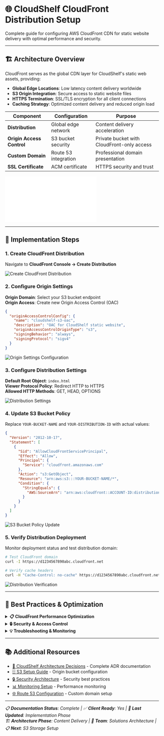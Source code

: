 # 🌐 CloudShelf CloudFront Distribution Setup

Complete guide for configuring AWS CloudFront CDN for static website delivery with optimal performance and security.

---

## 🏗️ Architecture Overview

CloudFront serves as the global CDN layer for CloudShelf's static web assets, providing:

- **Global Edge Locations**: Low latency content delivery worldwide
- **S3 Origin Integration**: Secure access to static website files
- **HTTPS Termination**: SSL/TLS encryption for all client connections
- **Caching Strategy**: Optimized content delivery and reduced origin load

| Component                 | Configuration        | Purpose                                    |
| ------------------------- | -------------------- | ------------------------------------------ |
| **Distribution**          | Global edge network  | Content delivery acceleration              |
| **Origin Access Control** | S3 bucket security   | Private bucket with CloudFront-only access |
| **Custom Domain**         | Route 53 integration | Professional domain presentation           |
| **SSL Certificate**       | ACM certificate      | HTTPS security and trust                   |

![CloudShelf CloudFront Architecture](../cloudshelf-detailed-architecture-diagrams.md#6-cloudfront-content-delivery-network)

---

## 🚀 Implementation Steps

### 1. Create CloudFront Distribution

Navigate to **CloudFront Console → Create Distribution**

![Create CloudFront Distribution](screenshots/CloudFront%20Distribution%20Screenshot%201.png)

### 2. Configure Origin Settings

**Origin Domain**: Select your S3 bucket endpoint  
**Origin Access**: Create new Origin Access Control (OAC)

```json
{
  "originAccessControlConfig": {
    "name": "cloudshelf-s3-oac",
    "description": "OAC for CloudShelf static website",
    "originAccessControlOriginType": "s3",
    "signingBehavior": "always",
    "signingProtocol": "sigv4"
  }
}
```

![Origin Settings Configuration](screenshots/CloudFront%20Distribution%20Screenshot%202.png)

### 3. Configure Distribution Settings

**Default Root Object**: `index.html`  
**Viewer Protocol Policy**: Redirect HTTP to HTTPS  
**Allowed HTTP Methods**: GET, HEAD, OPTIONS

![Distribution Settings](screenshots/CloudFront%20Distribution%20Screenshot%203.png)

### 4. Update S3 Bucket Policy

Replace `YOUR-BUCKET-NAME` and `YOUR-DISTRIBUTION-ID` with actual values:

```json
{
  "Version": "2012-10-17",
  "Statement": [
    {
      "Sid": "AllowCloudFrontServicePrincipal",
      "Effect": "Allow",
      "Principal": {
        "Service": "cloudfront.amazonaws.com"
      },
      "Action": "s3:GetObject",
      "Resource": "arn:aws:s3:::YOUR-BUCKET-NAME/*",
      "Condition": {
        "StringEquals": {
          "AWS:SourceArn": "arn:aws:cloudfront::ACCOUNT-ID:distribution/YOUR-DISTRIBUTION-ID"
        }
      }
    }
  ]
}
```

![S3 Bucket Policy Update](screenshots/CloudFront%20Distribution%20Screenshot%204.png)

### 5. Verify Distribution Deployment

Monitor deployment status and test distribution domain:

```bash
# Test CloudFront domain
curl -I https://d1234567890abc.cloudfront.net

# Verify cache headers
curl -H "Cache-Control: no-cache" https://d1234567890abc.cloudfront.net
```

![Distribution Verification](screenshots/CloudFront%20Distribution%20Screenshot%205.png)

---

## 🔧 Best Practices & Optimization

<details>
<summary><strong>📋 CloudFront Performance Optimization</strong></summary>

### Caching Strategy

- **TTL Configuration**: Set appropriate cache TTLs for different content types
- **Query String Handling**: Configure query string forwarding based on application needs
- **Compression**: Enable automatic compression for text-based content
- **HTTP/2 Support**: Leverage HTTP/2 for improved performance

### Content Optimization

- **Origin Request Policy**: Create custom policies for optimal origin requests
- **Response Headers Policy**: Configure security and caching headers
- **Real-time Logs**: Enable for detailed analytics and debugging
- **Edge Locations**: Monitor hit ratios and optimize cache behavior

### Cost Optimization

- **Price Class**: Choose appropriate price class based on global reach requirements
- **Origin Shield**: Enable for origins with multiple CloudFront distributions
- **Transfer Acceleration**: Use S3 Transfer Acceleration for upload-heavy workloads

</details>

<details>
<summary><strong>🔒 Security & Access Control</strong></summary>

### Security Headers

- **Content Security Policy**: Implement CSP headers for XSS protection
- **HSTS Headers**: Enforce HTTPS with Strict-Transport-Security
- **X-Content-Type-Options**: Prevent MIME type sniffing attacks
- **Referrer Policy**: Control referrer information leakage

### Access Control

- **Signed URLs**: Implement for time-limited access to private content
- **Signed Cookies**: Use for session-based access control
- **Geographic Restrictions**: Configure geo-blocking if required
- **AWS WAF Integration**: Add web application firewall protection

### SSL/TLS Configuration

- **Custom SSL Certificate**: Use ACM certificates for custom domains
- **TLS Versions**: Enforce minimum TLS 1.2 for security compliance
- **OCSP Stapling**: Enable for improved SSL handshake performance

</details>

<details>
<summary><strong>💡 Troubleshooting & Monitoring</strong></summary>

### Common Issues & Solutions

- **403 Access Denied**: Verify OAC configuration and S3 bucket policy
- **504 Gateway Timeout**: Check origin response times and timeout settings
- **Cache Misses**: Analyze cache hit ratios and optimize cache behavior
- **SSL Certificate Issues**: Validate certificate deployment and domain validation

### Monitoring & Alerts

- **CloudWatch Metrics**: Monitor origin latency, error rates, and cache statistics
- **Real-time Monitoring**: Set up dashboards for key performance indicators
- **Error Analysis**: Configure alarms for 4xx/5xx error rate thresholds
- **Cache Performance**: Track cache hit ratios and optimize accordingly

### Deployment Best Practices

- **Staged Rollouts**: Use multiple distributions for staged deployments
- **Invalidation Strategy**: Plan cache invalidations for content updates
- **Blue-Green Deployments**: Implement with weighted routing policies
- **Rollback Procedures**: Maintain ability to quickly revert to previous versions

</details>

---

## 📚 Additional Resources

- [📖 CloudShelf Architecture Decisions](../cloudshelf-architecture-decisions.md) - Complete ADR documentation
- [🗄️ S3 Setup Guide](../s3/cloudshelf-s3-setup.md) - Origin bucket configuration
- [🔒 Security Architecture](../security/cloudshelf-security-architecture.md) - Security best practices
- [📊 Monitoring Setup](../monitoring/cloudshelf-monitoring-observability.md) - Performance monitoring
- [🌐 Route 53 Configuration](../cloudshelf-system-architecture.md) - Custom domain setup

---

_📋 **Documentation Status**: Complete | ✅ **Client Ready**: Yes | 🔄 **Last Updated**: Implementation Phase_  
_🏗️ **Architecture Phase**: Content Delivery | 👥 **Team**: Solutions Architecture | 📋 **Next**: S3 Storage Setup_
